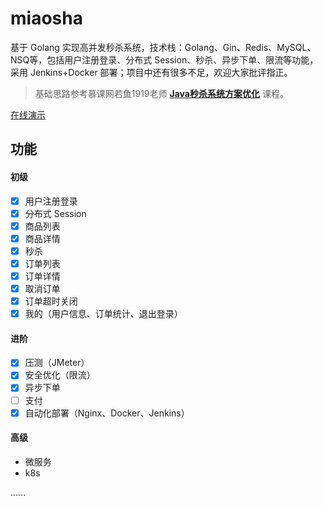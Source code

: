 # miaosha

基于 Golang 实现高并发秒杀系统，技术栈：Golang、Gin、Redis、MySQL、NSQ等，包括用户注册登录、分布式 Session、秒杀、异步下单、限流等功能，采用 Jenkins+Docker 部署；项目中还有很多不足，欢迎大家批评指正。

> 基础思路参考慕课网若鱼1919老师 **[Java秒杀系统方案优化](https://coding.imooc.com/class/168.html)** 课程。

[在线演示](https://mtony.cn/miaosha/)

## 功能

#### 初级

- [x] 用户注册登录
- [x] 分布式 Session
- [x] 商品列表
- [x] 商品详情
- [x] 秒杀
- [x] 订单列表
- [x] 订单详情
- [x] 取消订单
- [x] 订单超时关闭
- [x] 我的（用户信息、订单统计、退出登录）

#### 进阶

- [x] 压测（JMeter）
- [x] 安全优化（限流）
- [x] 异步下单
- [ ] 支付
- [x] 自动化部署（Nginx、Docker、Jenkins）

#### 高级

- 微服务
- k8s

......


